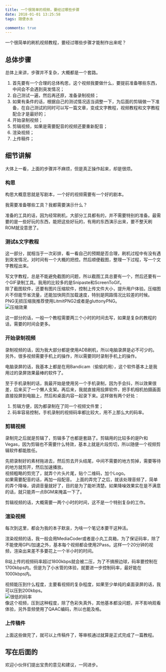 ```yaml
---
title: 一个很简单的视频，要经过哪些步骤
date: 2018-01-01 13:25:58
tags: 随便水水

comments: true
---
```


一个很简单的刷机视频教程，要经过哪些步骤才能制作出来呢？

<!-- more -->

## 总体步骤

总体上来讲，步骤并不复杂，大概都是一个套路。

1. 首先要有一个合理的总体构思，这个视频我要做什么，要提前准备哪些东西，中间会不会遇到突发情况；
2. 自己测试一遍，然后再还原，准备录制视频；
3. 如果有条件的话，根据自己的测试情况适当调整一下，为后面的剪辑做一下准备，在自己测试的同时可以写一篇文章，变成文字教程，视频教程和文字教程配合才是最好的；
4. 开始录制视频；
5. 剪辑视频，如果是需要配音的视频还要重新配音；
6. 渲染视频；
7. 上传稿件；

## 细节讲解

大体上一看，上面的步骤并不麻烦，但是真正操作起来，却是很烦。

### 构思

构思大概意思就是写剧本，一个好的视频需要有一个好的剧本。

我需要准备哪些工具？我都需要演示什么？

准备的工具的话，因为经常刷机，大部分工具都有的，并不需要特别的准备。最需要的是一些好玩的东西，能把这些好玩的，有用的东西演示出来，要不整天刷ROM就没意思了。

### 测试&文字教程

这一部分，就相当于一次彩排，看一看自己的预期是否合理，刷机过程中有没有遇到突发情况，对时间有一个大概的把控。然后顺便截图，整理一下过程，写一个文字教程出来。

写文字教程，总是不能避免截图的问题，所以截图工具总要有一个，然后还要有一个GIF录制工具。我用的比较多的是Snipaste和ScreenToGif。  
除了截图软件，还要有图片压缩软件，控制上传文件大小，提升用户体验。压缩图片不但能节省流量，还能加快网页加载速度，特别是网路情况比较差的时候。PNG无损压缩我推荐使用LitmitPNG2或者是gluttonyPNG。  
![压缩效果](https://s1.ax2x.com/2018/01/01/Qupvn.gif)

这一部分的话，一般一个教程需要两三个小时的时间去写，如果是复杂的教程的话，需要的时间会更多。

### 开始录制视频

录制视频的话，因为我大部分都是使用ADB刷机，所以电脑录屏是必不可少的。另外，很多视频需要手机上的操作，所以需要同时录制手机上的操作。

电脑录屏的话，我基本上都是在用Bandicam（偷偷的用），这个软件基本上是我用过的录屏效果最棒的软件了。

至于手机录制的话，我最开始是使用另一个手机录制，因为手会抖，所以效果很差，后来买了一个懒人支架。再后来，我就直接用投屏软件，把手机相机拍摄画面直接投屏到电脑上，然后和桌面内容一起录下来。这样做有两个好处：  
1. 剪辑方便，因为都录制在了同一个视频文件里；
2. 码率容易控制，手机录制的视频码率都比较大，用不上那么大的码率。

### 剪辑视频

录制完之后就是剪辑了，剪辑多了也都是套路了。剪辑用的比较多的是Pr和Vegas，因为剪辑也不需要什么特效，基本上就是片段剪切，所以随便一个视频剪辑软件都能胜任。

先把录制好的素材拖进去，然后剪去开头结尾，中间不需要的地方剪掉，需要等待的地方就剪开，然后加速播放。  
视频粗略的剪完了，就弄个片头片尾，贴个二维码，加个Logo。  
如果需要配音的话，再加一段配音。
上面的弄完了之后，就该处理音频了，简单的弄个降噪，调调音量就好了，目的是为了能听清楚。如果降噪效果实在是不满意的话，就只能弄一点BGM来掩盖一下了。

剪辑视频的话，大概需要一两个小时的时间，这不是一个特别复杂的工作。

### 渲染视频

每次到这里，都会为我的本子默哀，为啥一个笔记本要干这种活。

渲染视频的话，我一般会用MediaCoder或者是小丸工具箱，为了保证码率，除了不能使用GPU加速之外，基本每个视频都会使用2Pass。这样一个20分钟的视频，渲染出来差不多要花上一个半小时的时间。

B站上传的视频码率超过1800kbps就会被二压，为了不搞擦边球，码率要控制在1700kbps内。但是为了小水管的体验，就要进一步控制码率，最好能在1000kbps内。

视频能压到什么程度，主要看视频的复杂程度，如果至少单纯的桌面录屏的话，我可以压到200kbps。  
![很低的码率](https://s1.ax2x.com/2018/01/01/QuFCr.png)  
像这个视频，压到这种程度，除了色彩失真外，其他基本都没问题，并不影响观看体验，另外音频使用了QAAC编码，所以也能及格。

### 上传稿件

上面这些做完了，就可以上传稿件了，等审核通过就算是正式完成了一篇教程。

## 写在后面的

欢迎小伙伴们提出宝贵的意见和建议，一同进步。
